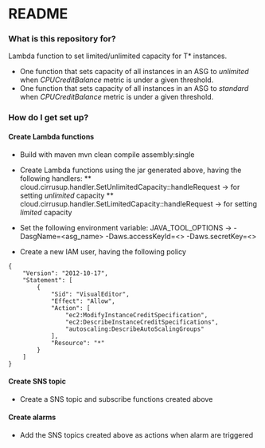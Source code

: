 # README #

### What is this repository for? ###
Lambda function to set limited/unlimited capacity for T* instances.
* One function that sets capacity of all instances in an ASG to *unlimited* when *CPUCreditBalance* metric is under a 
given threshold.
* One function that sets capacity of all instances in an ASG to *standard* when *CPUCreditBalance* metric is under a
given threshold.

### How do I get set up? ###
#### Create Lambda functions ####

* Build with maven
mvn clean compile assembly:single

* Create Lambda functions using the jar generated above, having the following handlers:
** cloud.cirrusup.handler.SetUnlimitedCapacity::handleRequest -> for setting *unlimited* capacity
** cloud.cirrusup.handler.SetLimitedCapacity::handleRequest -> for setting *limited* capacity

* Set the following environment variable:
JAVA_TOOL_OPTIONS -> -DasgName=<asg_name> -Daws.accessKeyId=<> -Daws.secretKey=<> 

* Create a new IAM user, having the following policy
```
{
    "Version": "2012-10-17",
    "Statement": [
        {
            "Sid": "VisualEditor",
            "Effect": "Allow",
            "Action": [
                "ec2:ModifyInstanceCreditSpecification",
                "ec2:DescribeInstanceCreditSpecifications",
                "autoscaling:DescribeAutoScalingGroups"
            ],
            "Resource": "*"
        }
    ]
}
```

#### Create SNS topic ####
* Create a SNS topic and subscribe functions created above

#### Create alarms ####
* Add the SNS topics created above as actions when alarm are triggered

